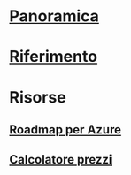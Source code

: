 # [Panoramica](index.md)
# [Riferimento](http://docs.microsoft.com/dotnet/api/?term=Microsoft.Azure)
# Risorse
## [Roadmap per Azure](https://azure.microsoft.com/roadmap/)
## [Calcolatore prezzi](https://azure.microsoft.com/pricing/calculator/)

